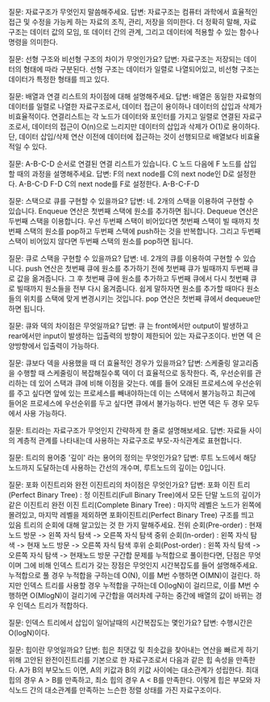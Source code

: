 질문: 자료구조가 무엇인지 말씀해주세요.
답변: 자료구조는 컴퓨터 과학에서 효율적인 접근 및 수정을 가능케 하는 자료의 조직, 관리, 저장을 의미한다.
더 정확히 말해, 자료 구조는 데이터 값의 모임, 또 데이터 간의 관계, 그리고 데이터에 적용할 수 있는 함수나 명령을 의미한다.

질문: 선형 구조와 비선형 구조의 차이가 무엇인가요?
답변: 자료구조는 저장되는 데이터의 형태에 따라 구분된다. 선형 구조는 데이터가 일렬로 나열되어있고, 비선형 구조는 데이터가 특정한 형태를 띄고 있다.

질문: 배열과 연결 리스트의 차이점에 대해 설명해주세요.
답변: 배열은 동일한 자료형의 데이터를 일렬로 나열한 자료구조로서, 데이터 접근이 용이하나 데이터의 삽입과 삭제가 비효율적이다.
연결리스트는 각 노드가 데이터와 포인터를 가지고 일렬로 연결된 자료구조로서, 데이터의 접근이 O(n)으로 느리지만 데이터의 삽입과 삭제가 O(1)로 용이하다. 단, 데이터 삽입/삭제 연산 이전에 데이터에 접근하는 것이 선행되므로 배열보다 비효율적일 수 있다.

질문: A-B-C-D 순서로 연결된 연결 리스트가 있습니다. C 노드 다음에 F 노드를 삽입할 때의 과정을 설명해주세요.
답변: F의 next node를 C의 next node인 D로 설정한다. A-B-C-D F-D
C의 next node를 F로 설정한다. A-B-C-F-D

질문: 스택으로 큐를 구현할 수 있을까요?
답변: 네. 2개의 스택을 이용하여 구현할 수 있습니다. Enqueue 연산은 첫번째 스택에 원소를 추가하면 됩니다. Dequeue 연산은 두번째 스택을 이용합니다. 우선 두번째 스택이 비어있다면 첫번째 스택이 빌 때까지 첫번째 스택의 원소를 pop하고 두번째 스택에 push하는 것을 반복합니다. 그리고 두번째 스택이 비어있지 않다면 두번째 스택의 원소를 pop하면 됩니다.

질문: 큐로 스택을 구현할 수 있을까요?
답변: 네. 2개의 큐를 이용하여 구현할 수 있습니다. push 연산은 첫번째 큐에 원소를 추가하기 전에 첫번째 큐가 빌때까지 두번째 큐로 값을 옮겨줍니다. 그 후 첫번째 큐에 원소를 추가하고 두번째 큐에서 다시 첫번째 큐로 빌때까지 원소들을 전부 다시 옮겨줍니다. 쉽게 말하자면 원소를 추가할 때마다 원소들의 위치를 스택에 맞게 변경시키는 것입니다. pop 연산은 첫번째 큐에서 dequeue만 하면 됩니다.

질문: 큐와 덱의 차이점은 무엇일까요?
답변: 큐 는 front에서만 output이 발생하고 rear에서만 input이 발생하는 입출력의 방향이 제한되어 있는 자료구조이다. 반면 덱 은 양방향에서 입출력이 가능하다.

질문: 큐보다 덱을 사용했을 때 더 효율적인 경우가 있을까요?
답변: 스케줄링 알고리즘을 수행할 때 스케줄링이 복잡해질수록 덱이 더 효율적으로 동작한다. 즉, 우선순위를 관리하는 데 있어 스택과 큐에 비해 이점을 갖는다.
예를 들어 오래된 프로세스에 우선순위를 주고 싶다면 앞에 있는 프로세스를 빼내야하는데 이는 스택에서 불가능하고 최근에 들어온 프로세스에 우선순위를 두고 싶다면 큐에서 불가능하다. 반면 덱은 두 경우 모두에서 사용 가능하다.

질문: 트리라는 자료구조가 무엇인지 간략하게 한 줄로 설명해보세요.
답변: 자료들 사이의 계층적 관계를 나타내는데 사용하는 자료구조로 부모-자식관계로 표현합니다.

질문: 트리의 용어중 '깊이' 라는 용어의 정의는 무엇인가요?
답변: 루트 노드에서 해당노드까지 도달하는데 사용하는 간선의 개수며, 루트노드의 깊이는 0입니다.

질문: 포화 이진트리와 완전 이진트리의 차이점은 무엇인가요?
답변: 포화 이진 트리(Perfect Binary Tree) : 정 이진트리(Full Binary Tree)에서 모든 단말 노드의 깊이가 같은 이진트리
완전 이진 트리(Complete Binary Tree) : 마지막 레벨은 노드가 왼쪽에 몰려있고, 마지막 레벨을 제외하면 포화이진트리(Perfect Binary Tree) 구조를 띄고 있음
트리의 순회에 대해 알고있는 것 한 가지 말해주세요.
전위 순회(Pre-order) : 현재 노드 방문 -> 왼쪽 자식 탐색 -> 오른쪽 자식 탐색
중위 순회(In-order) : 왼쪽 자식 탐색 -> 현재 노드 방문 -> 오른쪽 자식 탐색
후위 순회(Post-order) : 왼쪽 자식 탐색 -> 오른쪽 자식 탐색 -> 현재노드 방문
구간합 문제를 누적합으로 풀이한다면, 단점은 무엇이며 그에 비해 인덱스 트리가 갖는 장점은 무엇인지 시간복잡도를 들어 설명해주세요.
누적합으로 풀 경우 누적합을 구하는데 O(N), 이를 M번 수행하면 O(MN)이 걸린다. 하지만 인덱스 트리를 사용할 경우 누적합을 구하는데 O(logN)이 걸리므로, 이를 M번 수행하면 O(MlogN)이 걸리기에 구간합을 여러차례 구하는 중간에 배열의 값이 바뀌는 경우 인덱스 트리가 적합하다.

질문: 인덱스 트리에서 삽입이 일어날때의 시간복잡도는 몇인가요?
답변: 수행시간은 O(logN)이다.

질문: 힙이란 무엇일까요?
답변: 힙은 최댓값 및 최솟값을 찾아내는 연산을 빠르게 하기 위해 고안된 완전이진트리를 기본으로 한 자료구조로서 다음과 같은 힙 속성을 만족한다.
A가 B의 부모노드 이면, A의 키값과 B의 키값 사이에는 대소관계가 성립한다. 최대 힙의 경우 A > B를 만족하고,
최소 힙의 경우 A < B를 만족한다.
이렇게 힙은 부모와 자식노드 간의 대소관계를 만족하는 느슨한 정렬 상태를 가진 자료구조이다.
